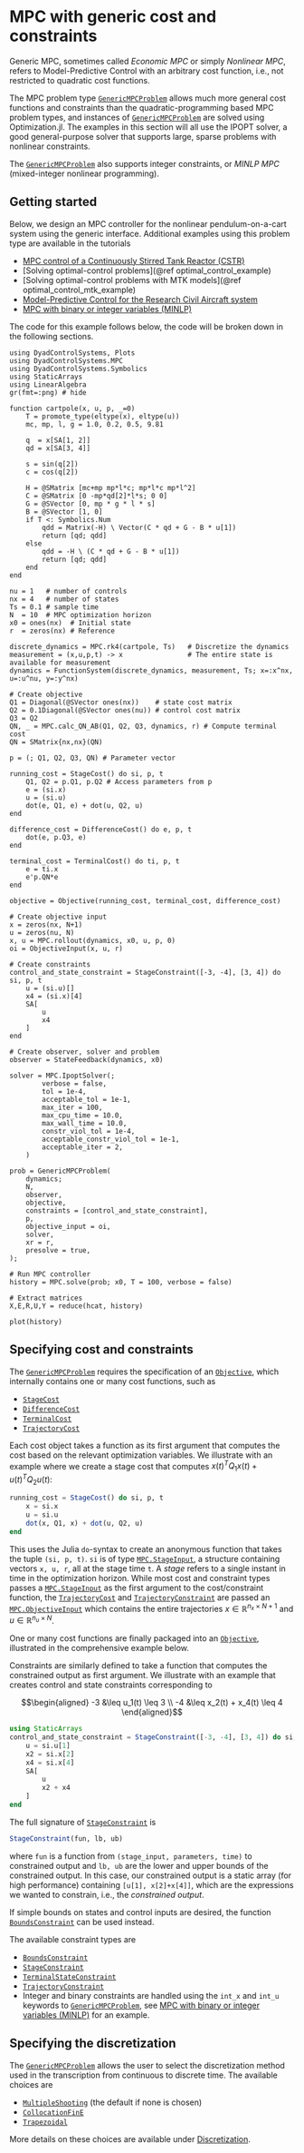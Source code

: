 # MPC with generic cost and constraints
Generic MPC, sometimes called *Economic MPC* or simply *Nonlinear MPC*, refers to Model-Predictive Control with an arbitrary cost function, i.e., not restricted to quadratic cost functions.

The MPC problem type [`GenericMPCProblem`](@ref) allows much more general cost functions and constraints than the quadratic-programming based MPC problem types, and instances of [`GenericMPCProblem`](@ref) are solved using Optimization.jl. The examples in this section will all use the IPOPT solver, a good general-purpose solver that supports large, sparse problems with nonlinear constraints.

The [`GenericMPCProblem`](@ref) also supports integer constraints, or *MINLP MPC* (mixed-integer nonlinear programming).

## Getting started
Below, we design an MPC controller for the nonlinear pendulum-on-a-cart system using the generic interface. Additional examples using this problem type are available in the tutorials
- [MPC control of a Continuously Stirred Tank Reactor (CSTR)](@ref)
- [Solving optimal-control problems](@ref optimal_control_example)
- [Solving optimal-control problems with MTK models](@ref optimal_control_mtk_example)
- [Model-Predictive Control for the Research Civil Aircraft system](@ref)
- [MPC with binary or integer variables (MINLP)](@ref)

The code for this example follows below, the code will be broken down in the following sections.
```@example MPC_generic
using DyadControlSystems, Plots
using DyadControlSystems.MPC
using DyadControlSystems.Symbolics
using StaticArrays
using LinearAlgebra
gr(fmt=:png) # hide

function cartpole(x, u, p, _=0)
    T = promote_type(eltype(x), eltype(u))
    mc, mp, l, g = 1.0, 0.2, 0.5, 9.81

    q  = x[SA[1, 2]]
    qd = x[SA[3, 4]]

    s = sin(q[2])
    c = cos(q[2])

    H = @SMatrix [mc+mp mp*l*c; mp*l*c mp*l^2]
    C = @SMatrix [0 -mp*qd[2]*l*s; 0 0]
    G = @SVector [0, mp * g * l * s]
    B = @SVector [1, 0]
    if T <: Symbolics.Num
        qdd = Matrix(-H) \ Vector(C * qd + G - B * u[1])
        return [qd; qdd]
    else
        qdd = -H \ (C * qd + G - B * u[1])
        return [qd; qdd]
    end
end

nu = 1   # number of controls
nx = 4   # number of states
Ts = 0.1 # sample time
N  = 10  # MPC optimization horizon
x0 = ones(nx)  # Initial state
r  = zeros(nx) # Reference

discrete_dynamics = MPC.rk4(cartpole, Ts)   # Discretize the dynamics
measurement = (x,u,p,t) -> x                # The entire state is available for measurement
dynamics = FunctionSystem(discrete_dynamics, measurement, Ts; x=:x^nx, u=:u^nu, y=:y^nx)

# Create objective 
Q1 = Diagonal(@SVector ones(nx))    # state cost matrix
Q2 = 0.1Diagonal(@SVector ones(nu)) # control cost matrix
Q3 = Q2
QN, _ = MPC.calc_QN_AB(Q1, Q2, Q3, dynamics, r) # Compute terminal cost
QN = SMatrix{nx,nx}(QN)

p = (; Q1, Q2, Q3, QN) # Parameter vector

running_cost = StageCost() do si, p, t
    Q1, Q2 = p.Q1, p.Q2 # Access parameters from p
    e = (si.x)
    u = (si.u)
    dot(e, Q1, e) + dot(u, Q2, u)
end

difference_cost = DifferenceCost() do e, p, t
    dot(e, p.Q3, e)
end

terminal_cost = TerminalCost() do ti, p, t
    e = ti.x
    e'p.QN*e
end

objective = Objective(running_cost, terminal_cost, difference_cost)

# Create objective input
x = zeros(nx, N+1)
u = zeros(nu, N)
x, u = MPC.rollout(dynamics, x0, u, p, 0)
oi = ObjectiveInput(x, u, r)

# Create constraints
control_and_state_constraint = StageConstraint([-3, -4], [3, 4]) do si, p, t
    u = (si.u)[]
    x4 = (si.x)[4]
    SA[
        u
        x4
    ]
end

# Create observer, solver and problem
observer = StateFeedback(dynamics, x0)

solver = MPC.IpoptSolver(;
        verbose = false,
        tol = 1e-4,
        acceptable_tol = 1e-1, 
        max_iter = 100,
        max_cpu_time = 10.0,
        max_wall_time = 10.0,
        constr_viol_tol = 1e-4,
        acceptable_constr_viol_tol = 1e-1,
        acceptable_iter = 2,
    )

prob = GenericMPCProblem(
    dynamics;
    N,
    observer,
    objective,
    constraints = [control_and_state_constraint],
    p,
    objective_input = oi,
    solver,
    xr = r,
    presolve = true,
);

# Run MPC controller
history = MPC.solve(prob; x0, T = 100, verbose = false)

# Extract matrices
X,E,R,U,Y = reduce(hcat, history)

plot(history)
```


## Specifying cost and constraints
The [`GenericMPCProblem`](@ref) requires the specification of an [`Objective`](@ref), which internally contains one or many cost functions, such as
- [`StageCost`](@ref)
- [`DifferenceCost`](@ref)
- [`TerminalCost`](@ref)
- [`TrajectoryCost`](@ref)

Each cost object takes a function as its first argument that computes the cost based on the relevant optimization variables. We illustrate with an example where we create a stage cost that computes $x(t)^T Q_1 x(t) + u(t)^T Q_2 u(t)$:
```julia
running_cost = StageCost() do si, p, t
    x = si.x
    u = si.u
    dot(x, Q1, x) + dot(u, Q2, u)
end
```

This uses the Julia `do`-syntax to create an anonymous function that takes the tuple `(si, p, t)`. `si` is of type [`MPC.StageInput`](@ref), a structure containing vectors `x, u, r`, all at the stage time `t`. A *stage* refers to a single instant in time in the optimization horizon. While most cost and constraint types passes a [`MPC.StageInput`](@ref) as the first argument to the cost/constraint function, the [`TrajectoryCost`](@ref) and [`TrajectoryConstraint`](@ref) are passed an [`MPC.ObjectiveInput`](@ref) which contains the entire trajectories $x \in \mathbb{R}^{n_x \times N+1}$ and $u \in \mathbb{R}^{n_u \times N}$.

One or many cost functions are finally packaged into an [`Objective`](@ref), illustrated in the comprehensive example below.


Constraints are similarly defined to take a function that computes the constrained output as first argument. We illustrate with an example that creates control and state constraints corresponding to
```math
\begin{aligned}
-3 &\leq u_1(t) \leq 3 \\
-4 &\leq x_2(t) + x_4(t) \leq 4
\end{aligned}
```

```julia
using StaticArrays
control_and_state_constraint = StageConstraint([-3, -4], [3, 4]) do si, p, t
    u = si.u[1]
    x2 = si.x[2]
    x4 = si.x[4]
    SA[
        u
        x2 + x4
    ]
end
```
The full signature of [`StageConstraint`](@ref) is
```julia
StageConstraint(fun, lb, ub)
```
where `fun` is a function from `(stage_input, parameters, time)` to constrained output and `lb, ub` are the lower and upper bounds of the constrained output. In this case, our constrained output is a static array (for high performance) containing `[u[1], x[2]+x[4]]`, which are the expressions we wanted to constrain, i.e., the *constrained output*.

If simple bounds on states and control inputs are desired, the function [`BoundsConstraint`](@ref) can be used instead.

The available constraint types are
- [`BoundsConstraint`](@ref)
- [`StageConstraint`](@ref)
- [`TerminalStateConstraint`](@ref)
- [`TrajectoryConstraint`](@ref)
- Integer and binary constraints are handled using the `int_x` and `int_u` keywords to [`GenericMPCProblem`](@ref), see [MPC with binary or integer variables (MINLP)](@ref) for an example.

## Specifying the discretization
The [`GenericMPCProblem`](@ref) allows the user to select the discretization method used in the transcription from continuous to discrete time. The available choices are
- [`MultipleShooting`](@ref) (the default if none is chosen)
- [`CollocationFinE`](@ref)
- [`Trapezoidal`](@ref)

More details on these choices are available under [Discretization](@ref).





